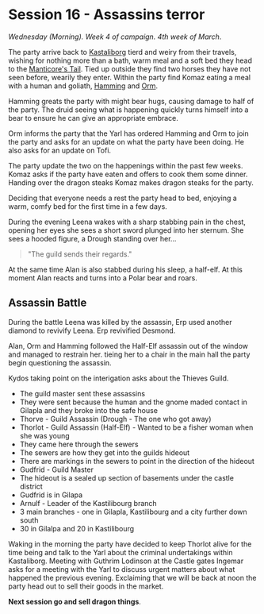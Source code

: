 # Session 16 - Assassins terror

*Wednesday (Morning). Week 4 of campaign. 4th week of March*.

The party arrive back to [Kastaliborg](locations/kastaliborg.md) tierd and weiry from their travels, wishing for nothing more than a bath, warm meal and a soft bed they head to the [Manticore's Tail](localtions/kastaliborg/manticores-tail.md). Tied up outside they find two horses they have not seen before, wearily they enter. Within the party find Komaz eating a meal with a human and goliath, [Hamming](characters/hamming.md) and [Orm](characters/orm.md).

Hamming greats the party with might bear hugs, causing damage to half of the party. The druid seeing what is happening quickly turns himself into a bear to ensure he can give an appropriate embrace.

Orm informs the party that the Yarl has ordered Hamming and Orm to join the party and asks for an update on what the party have been doing. He also asks for an update on Tofi.

The party update the two on the happenings within the past few weeks. Komaz asks if the party have eaten and offers to cook them some dinner. Handing over the dragon steaks Komaz makes dragon steaks for the party.

Deciding that everyone needs a rest the party head to bed, enjoying a warm, comfy bed for the first time in a few days.

During the evening Leena wakes with a sharp stabbing pain in the chest, opening her eyes she sees a short sword plunged into her sternum. She sees a hooded figure, a Drough standing over her...

> "The guild sends their regards."

At the same time Alan is also stabbed during his sleep, a half-elf. At this moment Alan reacts and turns into a Polar bear and roars.

## Assassin Battle

During the battle Leena was killed by the assassin, Erp used another diamond to revivify Leena. Erp revivified Desmond.

Alan, Orm and Hamming followed the Half-Elf assassin out of the window and managed to restrain her. tieing her to a chair in the main hall the party begin questioning the assassin.

Kydos taking point on the interigation asks about the Thieves Guild.

- The guild master sent these assassins
- They were sent because the human and the gnome maded contact in Gilapla and they broke into the safe house
- Thorve - Guild Assassin (Drough - The one who got away)
- Thorlot - Guild Assassin (Half-Elf) - Wanted to be a fisher woman when she was young
- They came here through the sewers
- The sewers are how they get into the guilds hideout
- There are markings in the sewers to point in the direction of the hideout
- Gudfrid - Guild Master
- The hideout is a sealed up section of basements under the castle district
- Gudfrid is in Gilapa
- Arnulf - Leader of the Kastilibourg branch
- 3 main branches - one in Gilapla, Kastilibourg and a city further down south
- 30 in Gilalpa and 20 in Kastilibourg

Waking in the morning the party have decided to keep Thorlot alive for the time being and talk to the Yarl about the criminal undertakings within Kastaliborg. Meeting with Guthrim Lodinson at the Castle gates Ingemar asks for a meeting with the Yarl to discuss urgent matters about what happened the previous evening. Exclaiming that we will be back at noon the party head out to sell their goods in the market.

**Next session go and sell dragon things**.